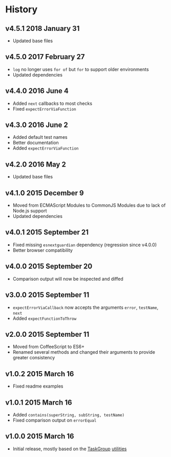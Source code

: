 # History

## v4.5.1 2018 January 31
- Updated base files

## v4.5.0 2017 February 27
- `log` no longer uses `for of` but `for` to support older environments
- Updated dependencies

## v4.4.0 2016 June 4
- Added `next` callbacks to most checks
- Fixed `expectErrorViaFunction`

## v4.3.0 2016 June 2
- Added default test names
- Better documentation
- Added `expectErrorViaFunction`

## v4.2.0 2016 May 2
- Updated base files

## v4.1.0 2015 December 9
- Moved from ECMAScript Modules to CommonJS Modules due to lack of Node.js support
- Updated dependencies

## v4.0.1 2015 September 21
- Fixed missing `esnextguardian` dependency (regression since v4.0.0)
- Better browser compatibility

## v4.0.0 2015 September 20
- Comparison output will now be inspected and diffed

## v3.0.0 2015 September 11
- `expectErrorViaCallback` now accepts the arguments `error`, `testName`, `next`
- Added `expectFunctionToThrow`

## v2.0.0 2015 September 11
- Moved from CoffeeScript to ES6+
- Renamed several methods and changed their arguments to provide greater consistency

## v1.0.2 2015 March 16
- Fixed readme examples

## v1.0.1 2015 March 16
- Added `contains(superString, subString, testName)`
- Fixed comparison output on `errorEqual`

## v1.0.0 2015 March 16
- Initial release, mostly based on the [TaskGroup](https://github.com/bevry/taskgroup) [utilities](https://github.com/bevry/taskgroup/blob/1ade5d54af699684ea411370e95a8293ed901b81/src/test/util.coffee)
